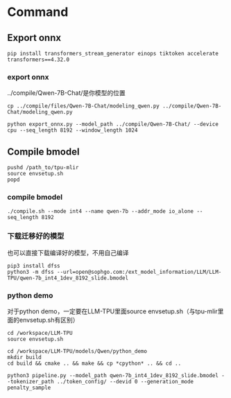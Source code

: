# Command

## Export onnx

```shell
pip install transformers_stream_generator einops tiktoken accelerate transformers==4.32.0
```

### export onnx
../compile/Qwen-7B-Chat/是你模型的位置
```shell
cp ../compile/files/Qwen-7B-Chat/modeling_qwen.py ../compile/Qwen-7B-Chat/modeling_qwen.py

python export_onnx.py --model_path ../compile/Qwen-7B-Chat/ --device cpu --seq_length 8192 --window_length 1024
```

## Compile bmodel

```shell
pushd /path_to/tpu-mlir
source envsetup.sh
popd
```

### compile bmodel
```shell
./compile.sh --mode int4 --name qwen-7b --addr_mode io_alone --seq_length 8192
```

### 下载迁移好的模型
也可以直接下载编译好的模型，不用自己编译
```shell
pip3 install dfss
python3 -m dfss --url=open@sophgo.com:/ext_model_information/LLM/LLM-TPU/qwen-7b_int4_1dev_8192_slide.bmodel
```

### python demo

对于python demo，一定要在LLM-TPU里面source envsetup.sh（与tpu-mlir里面的envsetup.sh有区别）
```shell
cd /workspace/LLM-TPU
source envsetup.sh
```

```shell
cd /workspace/LLM-TPU/models/Qwen/python_demo
mkdir build
cd build && cmake .. && make && cp *cpython* .. && cd ..

python3 pipeline.py --model_path qwen-7b_int4_1dev_8192_slide.bmodel --tokenizer_path ../token_config/ --devid 0 --generation_mode penalty_sample
```